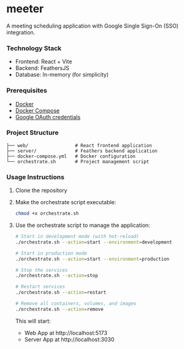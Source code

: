 # meeter

A meeting scheduling application with Google Single Sign-On (SSO) integration.

### Technology Stack

- Frontend: React + Vite
- Backend: FeathersJS
- Database: In-memory (for simplicity)

### Prerequisites

- [Docker](https://www.docker.com/)
- [Docker Compose](https://www.docker.com/compose/)
- [Google OAuth credentials](https://developers.google.com/identity/protocols/oauth2/)

### Project Structure

```
├── web/                 # React frontend application
├── server/              # Feathers backend application
├── docker-compose.yml   # Docker configuration
└── orchestrate.sh       # Project management script
```

### Usage Instructions

1. Clone the repository

2. Make the orchestrate script executable:

   ```bash
   chmod +x orchestrate.sh
   ```

3. Use the orchestrate script to manage the application:

   ```bash
   # Start in development mode (with hot-reload)
   ./orchestrate.sh --action=start --environment=development

   # Start in production mode
   ./orchestrate.sh --action=start --environment=production

   # Stop the services
   ./orchestrate.sh --action=stop

   # Restart services
   ./orchestrate.sh --action=restart

   # Remove all containers, volumes, and images
   ./orchestrate.sh --action=remove
   ```

   This will start:

   - Web App at http://localhost:5173
   - Server App at http://localhost:3030
